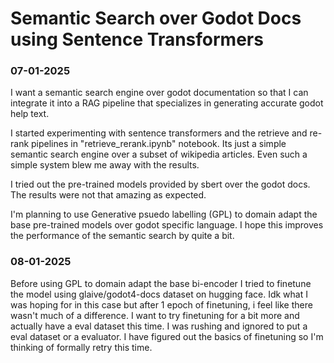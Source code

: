 # Semantic Search over Godot Docs using Sentence Transformers

### 07-01-2025

I want a semantic search engine over godot documentation so that I can integrate it into a RAG pipeline that specializes in generating accurate godot help text.

I started experimenting with sentence transformers and the retrieve and re-rank pipelines in "retrieve_rerank.ipynb" notebook. Its just a simple semantic search engine over a subset of wikipedia articles. Even such a simple system blew me away with the results.

I tried out the pre-trained models provided by sbert over the godot docs. The results were not that amazing as expected.

I'm planning to use Generative psuedo labelling (GPL) to domain adapt the base pre-trained models over godot specific language. I hope this improves the performance of the semantic search by quite a bit.

### 08-01-2025

Before using GPL to domain adapt the base bi-encoder I tried to finetune the model using glaive/godot4-docs dataset on hugging face.  Idk what I was hoping for in this case but after 1 epoch of finetuning, i feel like there wasn't much of a difference. I want to try finetuning for a bit more and actually have a eval dataset this time.
I was rushing and ignored to put a eval dataset or a evaluator. I have figured out the basics of finetuning so I'm thinking of formally retry this time.